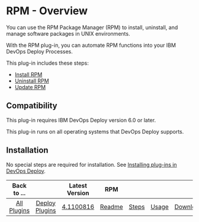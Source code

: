 
# RPM - Overview


You can use the RPM Package Manager (RPM) to install, uninstall, and manage software packages in UNIX environments.

With the RPM plug-in, you can automate RPM functions into your IBM DevOps Deploy Processes.

This plug-in includes these steps:

* [Install RPM](#install_rpm)
* [Uninstall RPM](#uninstall_rpm)
* [Update RPM](#create_issue)

## Compatibility

This plug-in requires IBM DevOps Deploy version 6.0 or later.

This plug-in runs on all operating systems that DevOps Deploy supports.

## Installation

No special steps are required for installation. See [Installing plug-ins in DevOps Deploy](https://community.ibm.com/community/user/wasdevops/blogs/laurel-dickson-bull1/2022/06/13/install-plugins "Installing plug-ins in DevOps Deploy").


|Back to ...||Latest Version|RPM ||||
| :---: | :---: | :---: | :---: | :---: | :---: | :---: |
|[All Plugins](../../index.md)|[Deploy Plugins](../README.md)|[4.1100816](https://raw.githubusercontent.com/UrbanCode/IBM-UCD-PLUGINS/main/files/RPM/RPM-4.1100816.zip)|[Readme](README.md)|[Steps](steps.md)|[Usage](usage.md)|[Downloads](downloads.md)|
